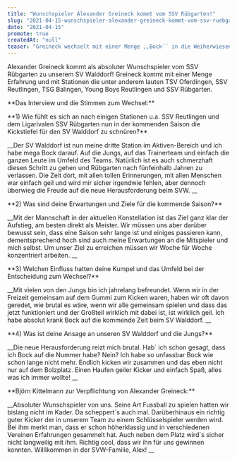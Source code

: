 ```yaml
---
title: "Wunschspieler Alexander Greineck kommt vom SSV Rübgarten!"
slug: "2021-04-15-wunschspieler-alexander-greineck-kommt-vom-ssv-ruebgarten"
date: "2021-04-15"
promote: true
createdAt: "null"
teaser: "Greineck wechselt mit einer Menge ,,Bock´´ in die Weiherwiesen."
---
```

<p class="MsoNoSpacing">Alexander Greineck kommt als absoluter Wunschspieler vom SSV Rübgarten zu unserem SV Walddorf! Greineck kommt mit einer Menge Erfahrung und mit Stationen die unter anderem lauten TSV Oferdingen, SSV Reutlingen, TSG Balingen, Young Boys Reutlingen und SSV Rübgarten.


<p class="MsoNoSpacing"> 


<p class="MsoNoSpacing">**Das Interview und die Stimmen zum Wechsel:**


<p class="MsoNoSpacing"> 


<p class="MsoNoSpacing">**1) Wie fühlt es sich an nach einigen Stationen u.a. SSV Reutlingen und dem Ligarivalen SSV Rübgarten nun in der kommenden Saison die Kickstiefel für den SV Walddorf zu schnüren?**


<p class="MsoNoSpacing"> __Der SV Walddorf ist nun meine dritte Station im Aktiven-Bereich und ich habe mega Bock darauf. Auf die Jungs, auf das Trainerteam und einfach die ganzen Leute im Umfeld des Teams. Natürlich ist es auch schmerzhaft diesen Schritt zu gehen und Rübgarten nach fünfeinhalb Jahren zu verlassen. Die Zeit dort, mit allen tollen Erinnerungen, mit allen Menschen war einfach geil und wird mir sicher irgendwie fehlen, aber dennoch überwieg die Freude auf die neue Herausforderung beim SVW. __


<p class="MsoNoSpacing"> 


<p class="MsoNoSpacing">**2) Was sind deine Erwartungen und Ziele für die kommende Saison?**


<p class="MsoNoSpacing"> __Mit der Mannschaft in der aktuellen Konstellation ist das Ziel ganz klar der Aufstieg, am besten direkt als Meister. Wir müssen uns aber darüber bewusst sein, dass eine Saison sehr lange ist und einiges passieren kann, dementsprechend hoch sind auch meine Erwartungen an die Mitspieler und mich selbst. Um unser Ziel zu erreichen müssen wir Woche für Woche konzentriert arbeiten. __


<p class="MsoNoSpacing"> 


<p class="MsoNoSpacing">**3) Welchen Einfluss hatten deine Kumpel und das Umfeld bei der Entscheidung zum Wechsel?**


<p class="MsoNoSpacing"> __Mit vielen von den Jungs bin ich jahrelang befreundet. Wenn wir in der Freizeit gemeinsam auf dem Gummi zum Kicken waren, haben wir oft davon geredet, wie brutal es wäre, wenn wir alle gemeinsam spielen und dass das jetzt funktioniert und der Großteil wirklich mit dabei ist, ist wirklich geil. Ich habe absolut krank Bock auf die kommende Zeit beim SV Walddorf. __


<p class="MsoNoSpacing"> 


<p class="MsoNoSpacing">**4) Was ist deine Ansage an unseren SV Walddorf und die Jungs?**


<p class="MsoNoSpacing"> __Die neue Herausforderung reizt mich brutal. Hab´ ich schon gesagt, dass ich Bock auf die Nummer habe? Nein? Ich habe so unfassbar Bock wie schon lange nicht mehr. Endlich kicken wir zusammen und das eben nicht nur auf dem Bolzplatz. Einen Haufen geiler Kicker und einfach Spaß, alles was ich immer wollte! __


<p class="MsoNoSpacing"> 


<p class="MsoNoSpacing">**Björn Kittelmann zur Verpflichtung von Alexander Greineck:**


<p class="MsoNoSpacing"> __Absoluter Wunschspieler von uns. Seine Art Fussball zu spielen hatten wir bislang nicht im Kader. Da scheppert´s auch mal. Darüberhinaus ein richtig guter Kicker der in unserem Team zu einem Schlüsselspieler werden wird. Bei ihm merkt man, dass er schon höherklassig und in verschiedenen Vereinen Erfahrungen gesammelt hat. Auch neben dem Platz wird´s sicher nicht langweilig mit ihm. Richtig cool, dass wir ihn für uns gewinnen konnten. WiIllkommen in der SVW-Familie, Alex!  __


<p class="MsoNoSpacing"> 


<p class="MsoNoSpacing"> 
